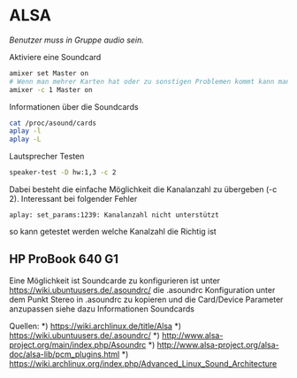 ALSA
====

*Benutzer muss in Gruppe audio sein.*

Aktiviere eine Soundcard

~~~bash
amixer set Master on
# Wenn man mehrer Karten hat oder zu sonstigen Problemen kommt kann man probieren ob man mittels -c und vielleicht auch noch -D die Karten und das Device direkt ansprechen kann
amixer -c 1 Master on
~~~

Informationen über die Soundcards

~~~bash
cat /proc/asound/cards
aplay -l
aplay -L
~~~

Lautsprecher Testen

~~~bash
speaker-test -D hw:1,3 -c 2
~~~

Dabei besteht die einfache Möglichkeit die Kanalanzahl zu übergeben (-c 2). Interessant bei folgender Fehler 

~~~
aplay: set_params:1239: Kanalanzahl nicht unterstützt
~~~

so kann getestet werden welche Kanalzahl die Richtig ist

HP ProBook 640 G1
-----------------

Eine Möglichkeit ist Soundcarde zu konfigurieren ist unter https://wiki.ubuntuusers.de/.asoundrc/ die .asoundrc  Konfiguration unter dem Punkt Stereo in .asoundrc zu kopieren und die Card/Device Parameter anzupassen siehe dazu Informationen Soundcards

Quellen:
*) https://wiki.archlinux.de/title/Alsa
*) https://wiki.ubuntuusers.de/.asoundrc/
*) http://www.alsa-project.org/main/index.php/Asoundrc
*) http://www.alsa-project.org/alsa-doc/alsa-lib/pcm_plugins.html
*) https://wiki.archlinux.org/index.php/Advanced_Linux_Sound_Architecture

